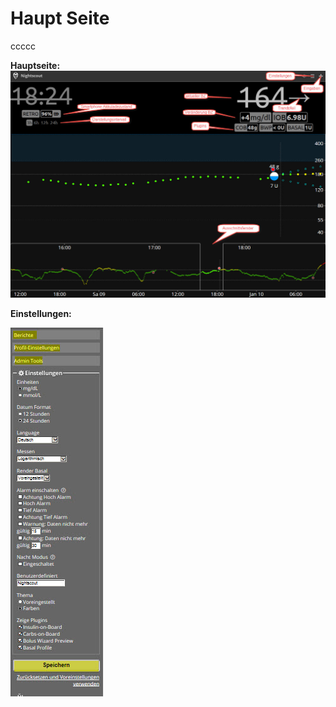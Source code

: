 # Haupt Seite


ccccc

**Hauptseite:**
![nightscout_base_site](../images/nightscout/nightscout_base_site.jpg)



**Einstellungen:**

![nightscout_einstellungen](../images/nightscout/nightscout_einstellungen.jpg)




